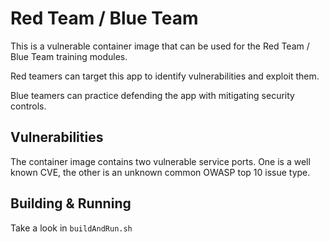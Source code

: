 # Red Team / Blue Team
This is a vulnerable container image that can be used for the Red Team / Blue Team training modules.

Red teamers can target this app to identify vulnerabilities and exploit them.

Blue teamers can practice defending the app with mitigating security controls.

## Vulnerabilities

The container image contains two vulnerable service ports. One is a well known CVE, the other is an unknown common OWASP top 10 issue type.

## Building & Running

Take a look in `buildAndRun.sh`